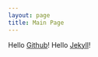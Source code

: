 ```yaml
---
layout: page
title: Main Page
---
```


Hello [Github](https://github.com)! Hello [Jekyll](https://jekyllrb.com)!
